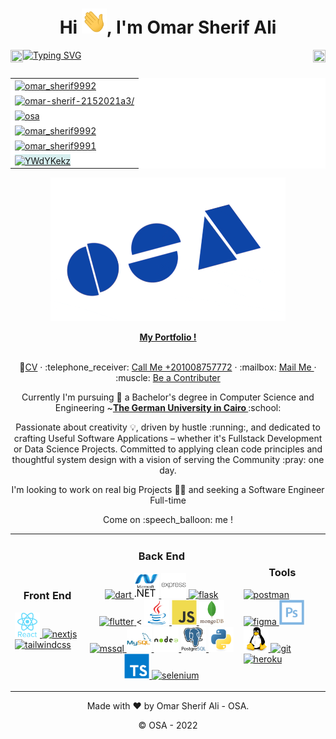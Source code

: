<h1 align="center">Hi <img src="https://raw.githubusercontent.com/ABSphreak/ABSphreak/master/gifs/Hi.gif" width="40px" height="40px">, I'm Omar Sherif Ali</h1>
<span>
<img src="https://media.giphy.com/media/hS3IR40sIwRl6zUyrQ/giphy.gif" width="20" height="20" align="left" >
<img src="https://media.giphy.com/media/hS3IR40sIwRl6zUyrQ/giphy.gif" width="20" height="20" align="right" >
</span>

[![Typing SVG](https://readme-typing-svg.herokuapp.com?size=35&color=0D46AD&center=true&width=1000&height=61&lines=Computer+Science+and+Engineering+Student;Competitive+Programmer;UI%2FUX+Developer;Machine+Learning+Developer;MERN+Stack+Developer;Mobile+Application+Developer;Software+Engineer;Python+Developer)](https://osa-portfolio.vercel.app/)




<table align="left" border="0.1" bgcolor="#ffffff">
  
 <tr border="0" bgcolor="#ffffff">
    <td border="0" bgcolor="#ffffff">
    <a href="https://www.salesforce.com/trailblazer/omarsherif9992" target="blank"><img align="center" src="https://cdn-icons-png.flaticon.com/128/873/873124.png" alt="omar_sherif9992" height="40" width="40" /></a>
    </td>
 </tr>

 <tr border="0" bgcolor="#ffffff">
    <td border="0" bgcolor="#ffffff">
<a href="https://linkedin.com/in/omar-sherif-osa/" target="blank"><img align="center" src="https://raw.githubusercontent.com/rahuldkjain/github-profile-readme-generator/master/src/images/icons/Social/linked-in-alt.svg" alt="omar-sherif-2152021a3/" height="30" width="40" /></a>
      </td></tr>  
   <tr>
    <td>
<a href="https://www.youtube.com/channel/UCt0eXFStNA2oX5AqMjIBprw" target="blank"><img align="center" src="https://raw.githubusercontent.com/rahuldkjain/github-profile-readme-generator/master/src/images/icons/Social/youtube.svg" alt="osa" height="30" width="40" /></a>      </td></tr>    

   <tr>
    <td>
<a href="https://www.hackerrank.com/omar_sherif9992" target="blank"><img align="center" src="https://raw.githubusercontent.com/rahuldkjain/github-profile-readme-generator/master/src/images/icons/Social/hackerrank.svg" alt="omar_sherif9992" height="30" width="40" /></a>    </td></tr>    

  <tr>
    <td>
<a href="https://www.leetcode.com/omar_sherif9991" target="blank"><img align="center" src="https://raw.githubusercontent.com/rahuldkjain/github-profile-readme-generator/master/src/images/icons/Social/leet-code.svg" alt="omar_sherif9991" height="30" width="40" /></a>     
   </td>
</tr>    
  
  <tr>
    <td >
<a href="https://discord.gg/YWdYKekz" target="blank" style="background-color: #D6EEEE"><img align="center" src="https://raw.githubusercontent.com/rahuldkjain/github-profile-readme-generator/master/src/images/icons/Social/discord.svg" alt="YWdYKekz" height="30" width="40" /></a>    
   </td>
</tr>    

</table>

<div align="center">


  
  <p align="center">
    <img src="logo-animated-1.gif" alt="OSA Logo" height="230">
    
<a href="https://osa-portfolio.vercel.app/" ><strong>My Portfolio ! </strong></a>
                                                                  
<br />
📄<a href="https://drive.google.com/file/d/1QyBWTurZ4MFq8ePxewEVQZ9kzTwtj1PI/view?usp=sharing" download target="_blank">CV</a>    ·
  :telephone_receiver: <a href="tel:+201008757772" >Call Me +201008757772</a>
    ·
    :mailbox: <a href="mailto:omar.sherif9992@gmail.com?cc=&subject=Omar's%20Github&body=Dear%20Omar%20Sherif%20Ali%2C%0D%0A%0D%0A%0D%0A%0D%0A%0D%0A%0D%0ARegards%2C%0D%0A%5BYour%20Name%5D%0D%0A%5BYour%20Phone%20Number%5D%0D%0A%5BLinkedin%20to%20connect%5D%0D%0A%5BCompany%20name%5D%0D%0A%0D%0A" target="_blank">
                                                                 Mail Me </a>
   	      ·
    :muscle: <a href="mailto:osa.helpme@gmail.com?subject=I%20want%20to%20be%20a%20Contributor&body=Dear%20Omar%20Sherif%20Ali%2C%0D%0A%0D%0A%0D%0A%0D%0A%0D%0A%0D%0ARegards%2C%0D%0A%5BYour%20Name%5D%0D%0A%5BYour%20Phone%20Number%5D%0D%0A%5BLinkedin%20to%20connect%5D%0D%0A%5BCompany%20name%5D%0D%0A%0D%0A" target="_blank">Be a Contributer</a>
  </p>
  <p>
  
<p> Currently I'm pursuing 📜 a Bachelor's degree in Computer Science and Engineering ~<span align="center"><a href=""><strong>The German University in Cairo </strong></a>:school:</span></p>

<p>Passionate about creativity 💡, driven by hustle :running:, and dedicated to crafting Useful Software Applications – whether it's Fullstack Development or Data Science Projects. Committed to applying clean code principles and thoughtful system design with a vision of serving the Community :pray: one day.</p>
  
  <p>I'm looking to work on real big Projects 👩‍💻 and seeking a Software Engineer Full-time</p>
  <p>Come on :speech_balloon: me !</p>
  </p>
  
<table>
  <tr>
    <td>
      <h3 align="center">Front End</h3>
      <a href="https://reactjs.org/" target="_blank" rel="noreferrer"> <img src="https://raw.githubusercontent.com/devicons/devicon/master/icons/react/react-original-wordmark.svg" alt="react" width="40" height="40"/> </a> <a href="https://nextjs.org/" target="_blank" rel="noreferrer"> <img src="https://cdn.worldvectorlogo.com/logos/nextjs-2.svg" alt="nextjs" width="40" height="40"/> </a><a href="https://tailwindcss.com/" target="_blank" rel="noreferrer"> <img src="https://github.com/omar-sherif9992/omar-sherif9992/assets/69806823/0ae38e7f-a9fe-42c5-bd8c-dc392d2463f7" alt="tailwindcss" width="40" height="40"/></a>     
</td>
    
    
  <td>  
          <h3 align="center">Back End</h3>

<p align="center"> <a href="https://dart.dev" target="_blank" rel="noreferrer"> <img src="https://www.vectorlogo.zone/logos/dartlang/dartlang-icon.svg" alt="dart" width="40" height="40"/> </a> <a href="https://dotnet.microsoft.com/" target="_blank" rel="noreferrer"> <img src="https://raw.githubusercontent.com/devicons/devicon/master/icons/dot-net/dot-net-original-wordmark.svg" alt="dotnet" width="40" height="40"/> </a> <a href="https://expressjs.com" target="_blank" rel="noreferrer"> <img src="https://raw.githubusercontent.com/devicons/devicon/master/icons/express/express-original-wordmark.svg" alt="express" width="40" height="40"/> </a>  <a href="https://flask.palletsprojects.com/" target="_blank" rel="noreferrer"> <img src="https://www.vectorlogo.zone/logos/pocoo_flask/pocoo_flask-icon.svg" alt="flask" width="40" height="40"/> </a> <a href="https://flutter.dev" target="_blank" rel="noreferrer"> <img src="https://www.vectorlogo.zone/logos/flutterio/flutterio-icon.svg" alt="flutter" width="40" height="40"/> </a> < <a href="https://www.java.com" target="_blank" rel="noreferrer"> <img src="https://raw.githubusercontent.com/devicons/devicon/master/icons/java/java-original.svg" alt="java" width="40" height="40"/> </a> <a href="https://developer.mozilla.org/en-US/docs/Web/JavaScript" target="_blank" rel="noreferrer"> <img src="https://raw.githubusercontent.com/devicons/devicon/master/icons/javascript/javascript-original.svg" alt="javascript" width="40" height="40"/> </a>  <a href="https://www.mongodb.com/" target="_blank" rel="noreferrer"> <img src="https://raw.githubusercontent.com/devicons/devicon/master/icons/mongodb/mongodb-original-wordmark.svg" alt="mongodb" width="40" height="40"/> </a> <a href="https://www.microsoft.com/en-us/sql-server" target="_blank" rel="noreferrer"> <img src="https://www.svgrepo.com/show/303229/microsoft-sql-server-logo.svg" alt="mssql" width="40" height="40"/> </a> <a href="https://www.mysql.com/" target="_blank" rel="noreferrer"> <img src="https://raw.githubusercontent.com/devicons/devicon/master/icons/mysql/mysql-original-wordmark.svg" alt="mysql" width="40" height="40"/> </a>  <a href="https://nodejs.org" target="_blank" rel="noreferrer"> <img src="https://raw.githubusercontent.com/devicons/devicon/master/icons/nodejs/nodejs-original-wordmark.svg" alt="nodejs" width="40" height="40"/> </a>  <a href="https://www.postgresql.org" target="_blank" rel="noreferrer"> <img src="https://raw.githubusercontent.com/devicons/devicon/master/icons/postgresql/postgresql-original-wordmark.svg" alt="postgresql" width="40" height="40"/> </a> <a href="https://www.python.org" target="_blank" rel="noreferrer"> <img src="https://raw.githubusercontent.com/devicons/devicon/master/icons/python/python-original.svg" alt="python" width="40" height="40"/> </a> <a href="https://www.typescriptlang.org/" target="_blank" rel="noreferrer"> <img src="https://raw.githubusercontent.com/devicons/devicon/master/icons/typescript/typescript-original.svg" alt="typescript" width="40" height="40"/> </a><a href="https://www.selenium.dev" target="_blank" rel="noreferrer"> <img src="https://raw.githubusercontent.com/detain/svg-logos/780f25886640cef088af994181646db2f6b1a3f8/svg/selenium-logo.svg" alt="selenium" width="40" height="40"/> </a>  </p>
    </td>
    <td>
      <h3 align="center">Tools</h3>
  <p>
      <a href="https://postman.com" target="_blank" rel="noreferrer"> <img src="https://www.vectorlogo.zone/logos/getpostman/getpostman-icon.svg" alt="postman" width="40" height="40"/> </a> <a href="https://www.figma.com/" target="_blank" rel="noreferrer"> <img src="https://www.vectorlogo.zone/logos/figma/figma-icon.svg" alt="figma" width="40" height="40"/> </a><a href="https://www.photoshop.com/en" target="_blank" rel="noreferrer"> <img src="https://raw.githubusercontent.com/devicons/devicon/master/icons/photoshop/photoshop-line.svg" alt="photoshop" width="40" height="40"/> </a><a href="https://www.linux.org/" target="_blank" rel="noreferrer"> <img src="https://raw.githubusercontent.com/devicons/devicon/master/icons/linux/linux-original.svg" alt="linux" width="40" height="40"/> </a><a href="https://git-scm.com/" target="_blank" rel="noreferrer"> <img src="https://www.vectorlogo.zone/logos/git-scm/git-scm-icon.svg" alt="git" width="40" height="40"/> </a> <a href="https://heroku.com" target="_blank" rel="noreferrer"> <img src="https://www.vectorlogo.zone/logos/heroku/heroku-icon.svg" alt="heroku" width="40" height="40"/> </a>
  </p>
    </td>
  </tr>
  
  </table>

<p>
<!-- <img src="https://github-readme-stats.vercel.app/api?username=omar-sherif9992&show_icons=true&theme=radical&icon_color=0D46AD&text_color=fff&title_color=fff" height="170">
   -->
<!-- <img src="https://github-readme-stats.vercel.app/api/top-langs/?username=omar-sherif9992&layout=compact&theme=radical&title_color=fff&text_color=fff" height="170"> -->
  </p>
<!--
<p><img  src="http://github-readme-streak-stats.herokuapp.com?user=omar-sherif9992&theme=radical&date_format=j%20M%5B%20Y%5D&ring=ADADAD&sideNums=FFFFFF&currStreakNum=FFFFFF&fire=9E9BAD&dates=FFFFFF&currStreakLabel=0D46AD&sideLabels=0D46AD&border=DD2727" alt="omar-sherif9992" height="170" /></p> -->
</div>

<p  align="center">Made with ❤️ by Omar Sherif Ali - OSA.</p>
<p  align="center">© OSA - 2022</p>

